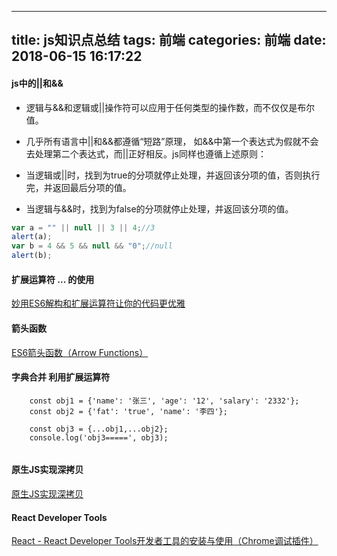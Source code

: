 
---
title: js知识点总结
tags: 前端
categories: 前端
date:  2018-06-15 16:17:22
---


#### js中的||和&&
* 逻辑与&&和逻辑或||操作符可以应用于任何类型的操作数，而不仅仅是布尔值。

* 几乎所有语言中||和&&都遵循“短路”原理， 如&&中第一个表达式为假就不会去处理第二个表达式，而||正好相反。js同样也遵循上述原则： 
　　
* 当逻辑或||时，找到为true的分项就停止处理，并返回该分项的值，否则执行完，并返回最后分项的值。
* 当逻辑与&&时，找到为false的分项就停止处理，并返回该分项的值。

``` javascript
var a = "" || null || 3 || 4;//3
alert(a);
var b = 4 && 5 && null && "0";//null
alert(b);

```

#### 扩展运算符  ... 的使用

[妙用ES6解构和扩展运算符让你的代码更优雅](https://www.cnblogs.com/chrischjh/p/4848934.html)

#### 箭头函数

[ES6箭头函数（Arrow Functions）](https://www.cnblogs.com/snandy/p/4403111.html)

####  字典合并 利用扩展运算符

```
    const obj1 = {'name': '张三', 'age': '12', 'salary': '2332'};
    const obj2 = {'fat': 'true', 'name': '李四'};

    const obj3 = {...obj1,...obj2};
    console.log('obj3=====', obj3);
    
```

#### 原生JS实现深拷贝

[原生JS实现深拷贝](https://blog.csdn.net/wang839305939/article/details/80819132)

#### React Developer Tools
[React - React Developer Tools开发者工具的安装与使用（Chrome调试插件）](http://www.cnplugins.com/zhuanti/how-to-use-react-tools.html)
